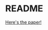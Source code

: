 # README

[Here's the paper!](https://github.com/tedkim97/tf-idf-semantic-code-search/blob/main/paper.pdf)